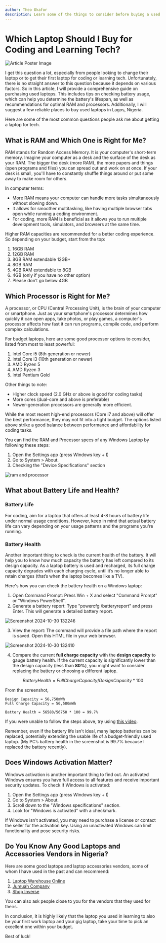 ```yaml
---
author: Theo Okafor
description: Learn some of the things to consider before buying a used laptop (new laptops too)
---
```


# Which Laptop Should I Buy for Coding and Learning Tech?
![Article Poster Image](https://github.com/user-attachments/assets/5523a1e0-4751-4e22-9783-a3b238361af0)

I get this question a lot, especially from people looking to change their laptop or to get their first laptop for coding or learning tech. Unfortunately, there is no straight answer to this question because it depends on various factors.
So in this article, I will provide a comprehensive guide on purchasing used laptops. This includes tips on checking battery usage, which can help you determine the battery's lifespan, as well as recommendations for optimal RAM and processors. Additionally, I will suggest a few reliable places to buy used laptops in Lagos, Nigeria.

Here are some of the most common questions people ask me about getting a laptop for tech.

## What is RAM and Which One is Right for Me?

RAM stands for Random Access Memory. It is your computer's short-term memory. Imagine your computer as a desk and the surface of the desk as your RAM. The bigger the desk (more RAM), the more papers and things (open programs and files) you can spread out and work on at once. If your desk is small, you'll have to constantly shuffle things around or put some away to make room for others.

In computer terms:

- More RAM means your computer can handle more tasks simultaneously without slowing down.
- It allows for smoother multitasking, like having multiple browser tabs open while running a coding environment.
- For coding, more RAM is beneficial as it allows you to run multiple development tools, simulators, and browsers at the same time.

 Higher RAM capacities are recommended for a better coding experience. So depending on your budget, start from the top:

1. 16GB RAM
2. 12GB RAM
3. 8GB RAM extendable 12GB+
4. 8GB RAM
5. 4GB RAM extendable to 8GB
6. 4GB (only if you have no other option)
7. Please don’t go below 4GB

## Which Processor is Right for Me?

A processor, or CPU (Central Processing Unit), is the brain of your computer or smartphone. Just as your smartphone's processor determines how quickly it can open apps, take photos, or play games, a computer's processor affects how fast it can run programs, compile code, and perform complex calculations.

For budget laptops, here are some good processor options to consider, listed from most to least powerful:

1. Intel Core i5 (8th generation or newer)
2. Intel Core i3 (10th generation or newer)
3. AMD Ryzen 5
4. AMD Ryzen 3
5. Intel Pentium Gold

Other things to note:

- Higher clock speed (2.0 GHz or above is good for coding tasks)
- More cores (dual-core and above is preferable)
- Newer-generation processors are generally more efficient.

While the most recent high-end processors (Core i7 and above) will offer the best performance, they may not fit into a tight budget. The options listed above strike a good balance between performance and affordability for coding tasks.

You can find the RAM and Processor specs of any Windows Laptop by following these steps:

1. Open the Settings app (press Windows key + I)
2. Go to System > About.
3. Checking the "Device Specifications" section

![ram and processor](https://github.com/user-attachments/assets/16a0f5d1-1ed0-4eb8-b097-fda5c8472e89)

## What about Battery Life and Health?

### **Battery Life**

For coding, aim for a laptop that offers at least 4-8 hours of battery life under normal usage conditions. However, keep in mind that actual battery life can vary depending on your usage patterns and the programs you're running.

### **Battery Health**

Another important thing to check is the current health of the battery. It will help you to know how much capacity the battery has left compared to its design capacity. As a laptop battery is used and recharged, its full charge capacity degrades with each charging cycle, until it’s no longer able to retain charges (that’s when the laptop becomes like a TV).

Here's how you can check the battery health on a Windows laptop:

1. Open Command Prompt: Press Win + X and select "Command Prompt" or "Windows PowerShell".
2. Generate a battery report: Type "powercfg /batteryreport" and press Enter. This will generate a detailed battery report.
    
  ![Screenshot 2024-10-30 132246](https://github.com/user-attachments/assets/b1519513-23e7-4b0f-84b8-776c1039257b)

3. View the report: The command will provide a file path where the report is saved. Open this HTML file in your web browser.
    
  ![Screenshot 2024-10-30 132410](https://github.com/user-attachments/assets/bc6d62a2-9f15-428b-aec5-06251c3b5f0d)

4. Compare the current **full charge capacity** with the **design capacity** to gauge battery health. If the current capacity is significantly lower than the design capacity (less than **80%**), you might want to consider replacing the battery or choosing a different laptop.

$$
 Battery Health = Full Charge Capacity/Design Capacity * 100
$$

From the screenshot,
```
Design Capacity = 56,750mWh
Full Charge Capacity = 56,580mWh

Battery Health = 56580/56750 * 100 = 99.7%
```

If you were unable to follow the steps above, try using [this video](https://youtu.be/0EElBoqLoVY?si=tDghFNG9blogk8Li).

Remember, even if the battery life isn't ideal, many laptop batteries can be replaced, potentially extending the usable life of a budget-friendly used laptop. (My PC’s battery health in the screenshot is 99.7% because I replaced the battery recently).

## Does Windows Activation Matter?

Windows activation is another important thing to find out. An activated Windows ensures you have full access to all features and receive important security updates. To check if Windows is activated:

1. Open the Settings app (press Windows key + I)
2. Go to System > About.
3. Scroll down to the "Windows specifications" section.
4. Look for "Windows is activated" with a checkmark.

If Windows isn't activated, you may need to purchase a license or contact the seller for the activation key. Using an unactivated Windows can limit functionality and pose security risks.

## Do You Know Any Good Laptops and Accessories Vendors in Nigeria?

Here are some good laptops and laptop accessories vendors, some of whom I have used in the past and can recommend:

1. [Laptop Warehouse Online](https://www.instagram.com/laptopwarehouseonline/)
2. [Jumuah Company](https://www.instagram.com/jumuahcompany) 
3. [Shop Inverse](https://www.instagram.com/shopinverse/)

You can also ask people close to you for the vendors that they used for theirs.

In conclusion, it is highly likely that the laptop you used in learning to also be your first work laptop and your gig laptop, take your time to pick an excellent one within your budget.

Best of luck!
